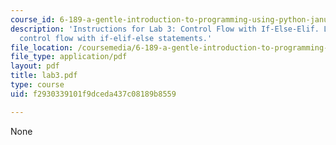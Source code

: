 ```yaml
---
course_id: 6-189-a-gentle-introduction-to-programming-using-python-january-iap-2008
description: 'Instructions for Lab 3: Control Flow with If-Else-Elif. Lab 3 covered
  control flow with if-elif-else statements.'
file_location: /coursemedia/6-189-a-gentle-introduction-to-programming-using-python-january-iap-2008/f2930339101f9dceda437c08189b8559_lab3.pdf
file_type: application/pdf
layout: pdf
title: lab3.pdf
type: course
uid: f2930339101f9dceda437c08189b8559

---
```

None